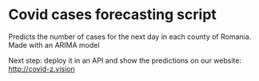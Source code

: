 # Covid cases forecasting script

Predicts the number of cases for the next day in each county of Romania.
Made with an ARIMA model

Next step: deploy it in an API and show the predictions on our website: http://covid-z.vision
